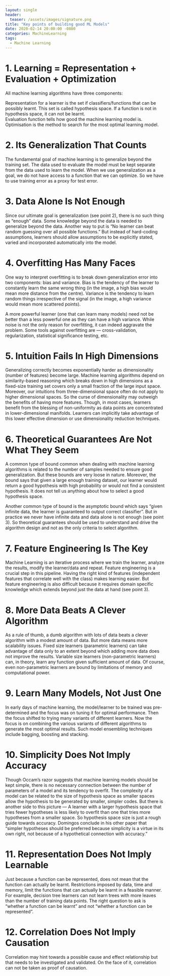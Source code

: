 ```yaml
---
layout: single
header:
  teaser: /assets/images/signature.png
title: "Key points of building good ML Models"
date: 2020-02-14 20:00:00 -0800
categories: MachineLearning
tags:
  - Machine Learning
---
```


# 1. Learning = Representation + Evaluation + Optimization  
All machine learning algorithms have three components:

Representation for a learner is the set if classifiers/functions that can be possibly learnt. This set is called hypothesis space. If a function is not in hypothesis space, it can not be learnt.  
Evaluation function tells how good the machine learning model is.  
Optimisation is the method to search for the most optimal learning model.

# 2. Its Generalization That Counts

The fundamental goal of machine learning is to generalize beyond the training set. The data used to evaluate the model must be kept separate from the data used to learn the model. When we use generalization as a goal, we do not have access to a function that we can optimize. So we have to use training error as a proxy for test error.

# 3. Data Alone Is Not Enough

Since our ultimate goal is generalization (see point 2), there is no such thing as “enough” data. Some knowledge beyond the data is needed to generalize beyond the data. Another way to put is “No learner can beat random guessing over all possible functions.” But instead of hard-coding assumptions, learners should allow assumptions to be explicitly stated, varied and incorporated automatically into the model.

# 4. Overfitting Has Many Faces

One way to interpret overfitting is to break down generalization error into two components: bias and variance. Bias is the tendency of the learner to constantly learn the same wrong thing (in the image, a high bias would mean more distance from the centre). Variance is the tendency to learn random things irrespective of the signal (in the image, a high variance would mean more scattered points).

A more powerful learner (one that can learn many models) need not be better than a less powerful one as they can have a high variance. While noise is not the only reason for overfitting, it can indeed aggravate the problem. Some tools against overfitting are — cross-validation, regularization, statistical significance testing, etc.

# 5. Intuition Fails In High Dimensions

Generalizing correctly becomes exponentially harder as dimensionality (number of features) become large. Machine learning algorithms depend on similarity-based reasoning which breaks down in high dimensions as a fixed-size training set covers only a small fraction of the large input space. Moreover, our intuitions from three-dimensional space often do not apply to higher dimensional spaces. So the curse of dimensionality may outweigh the benefits of having more features. Though, in most cases, learners benefit from the blessing of non-uniformity as data points are concentrated in lower-dimensional manifolds. Learners can implicitly take advantage of this lower effective dimension or use dimensionality reduction techniques.

# 6. Theoretical Guarantees Are Not What They Seem

A common type of bound common when dealing with machine learning algorithms is related to the number of samples needed to ensure good generalization. But these bounds are very loose in nature. Moreover, the bound says that given a large enough training dataset, our learner would return a good hypothesis with high probability or would not find a consistent hypothesis. It does not tell us anything about how to select a good hypothesis space.

Another common type of bound is the asymptotic bound which says “given infinite data, the learner is guaranteed to output correct classifier”. But in practice we never have infinite data and data alone is not enough (see point 3). So theoretical guarantees should be used to understand and drive the algorithm design and not as the only criteria to select algorithm.

# 7. Feature Engineering Is The Key

Machine Learning is an iterative process where we train the learner, analyze the results, modify the learner/data and repeat. Feature engineering is a crucial step in this pipeline. Having the right kind of features (independent features that correlate well with the class) makes learning easier. But feature engineering is also difficult because it requires domain specific knowledge which extends beyond just the data at hand (see point 3).

# 8. More Data Beats A Clever Algorithm

As a rule of thumb, a dumb algorithm with lots of data beats a clever algorithm with a modest amount of data. But more data means more scalability issues. Fixed size learners (parametric learners) can take advantage of data only to an extent beyond which adding more data does not improve the results. Variable size learners (non-parametric learners) can, in theory, learn any function given sufficient amount of data. Of course, even non-parametric learners are bound by limitations of memory and computational power.

# 9. Learn Many Models, Not Just One

In early days of machine learning, the model/learner to be trained was pre-determined and the focus was on tuning it for optimal performance. Then the focus shifted to trying many variants of different learners. Now the focus is on combining the various variants of different algorithms to generate the most optimal results. Such model ensembling techniques include bagging, boosting and stacking.

# 10. Simplicity Does Not Imply Accuracy

Though Occam’s razor suggests that machine learning models should be kept simple, there is no necessary connection between the number of parameters of a model and its tendency to overfit. The complexity of a model can be related to the size of hypothesis space as smaller spaces allow the hypothesis to be generated by smaller, simpler codes. But there is another side to this picture — A learner with a larger hypothesis space that tries fewer hypotheses is less likely to overfit than one that tries more hypotheses from a smaller space. So hypothesis space size is just a rough guide towards accuracy. Domingos conclude in his other paper that “simpler hypotheses should be preferred because simplicity is a virtue in its own right, not because of a hypothetical connection with accuracy.”

# 11. Representation Does Not Imply Learnable

Just because a function can be represented, does not mean that the function can actually be learnt. Restrictions imposed by data, time and memory, limit the functions that can actually be learnt in a feasible manner. For example, decision tree learners can not learn trees with more leaves than the number of training data points. The right question to ask is “whether a function can be learnt” and not “whether a function can be represented”.

# 12. Correlation Does Not Imply Causation

Correlation may hint towards a possible cause and effect relationship but that needs to be investigated and validated. On the face of it, correlation can not be taken as proof of causation.